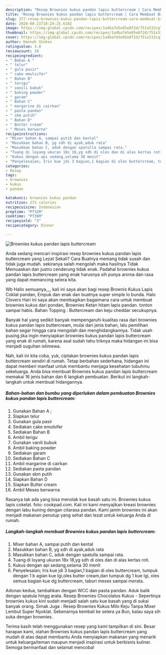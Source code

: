 ```yaml
---
description: "Resep Brownies kukus pandan lapis buttercream | Cara Membuat Brownies kukus pandan lapis buttercream Yang Enak Banget"
title: "Resep Brownies kukus pandan lapis buttercream | Cara Membuat Brownies kukus pandan lapis buttercream Yang Enak Banget"
slug: 377-resep-brownies-kukus-pandan-lapis-buttercream-cara-membuat-brownies-kukus-pandan-lapis-buttercream-yang-enak-banget
date: 2020-08-21T18:24:25.610Z
image: https://img-global.cpcdn.com/recipes/1a4ba7e5e85e8f2d/751x532cq70/brownies-kukus-pandan-lapis-buttercream-foto-resep-utama.jpg
thumbnail: https://img-global.cpcdn.com/recipes/1a4ba7e5e85e8f2d/751x532cq70/brownies-kukus-pandan-lapis-buttercream-foto-resep-utama.jpg
cover: https://img-global.cpcdn.com/recipes/1a4ba7e5e85e8f2d/751x532cq70/brownies-kukus-pandan-lapis-buttercream-foto-resep-utama.jpg
author: Hannah Stokes
ratingvalue: 3.8
reviewcount: 10
recipeingredient:
- " Bahan A "
- " telur"
- " gula pasir"
- " cake emulsifer"
- " Bahan B"
- " terigu"
- " vanili bubuk"
- " baking powder"
- " garam"
- " Bahan C"
- " margarine di cairkan"
- " pasta pandan"
- " skm putih"
- " Bahan D"
- " Butter cream"
- " Meses berwarna"
recipeinstructions:
- "Mixer bahan A, sampai putih dan kental"
- "Masukkan bahan B, yg sdh di ayak,aduk rata"
- "Masukkan bahan C, aduk dengan spatulla sampai rata."
- "Tuang di loyang ukuran 18x 18,yg sdh di oles dan di alas kertas roti."
- "Kukus dengan api sedang,selama 30 menit"
- "Penyelesaian; Iris kue jdi 3 bagian,1 bagian di oles buttercream, tumpuk dengan 1 b agian kue lgi,oles butter cream,dan tumpuk dg 1 kue lgi, oles semua bagian kue dg buttercream, taburi meses sampai merata."
categories:
- Resep
tags:
- brownies
- kukus
- pandan

katakunci: brownies kukus pandan 
nutrition: 273 calories
recipecuisine: Indonesian
preptime: "PT32M"
cooktime: "PT36M"
recipeyield: "3"
recipecategory: Dinner

---
```



![Brownies kukus pandan lapis buttercream](https://img-global.cpcdn.com/recipes/1a4ba7e5e85e8f2d/751x532cq70/brownies-kukus-pandan-lapis-buttercream-foto-resep-utama.jpg)

Anda sedang mencari inspirasi resep brownies kukus pandan lapis buttercream yang Lezat Sekali? Cara Buatnya memang tidak susah dan tidak juga mudah. sekiranya salah mengolah maka hasilnya Tidak Memuaskan dan justru cenderung tidak enak. Padahal brownies kukus pandan lapis buttercream yang enak harusnya sih punya aroma dan rasa yang dapat memancing selera kita.

Wb Hallo semuanya,,,, kali ini saya akan bagi resep Brownis Kukus Lapis Coklat pandan, Empuk dan enak dan buatnya super simple lo bunda. Halo Clovers Hari ini saya akan membagikan bagaimana cara untuk membuat brownies kukus dari pondan, Brownies Ketan hitam lapis pandan. tonton sampai habis. Bahan Topping : Buttercream dan keju cheddar secukupnya.

Banyak hal yang sedikit banyak mempengaruhi kualitas rasa dari brownies kukus pandan lapis buttercream, mulai dari jenis bahan, lalu pemilihan bahan segar hingga cara mengolah dan menghidangkannya. Tidak usah pusing jika ingin menyiapkan brownies kukus pandan lapis buttercream yang enak di rumah, karena asal sudah tahu triknya maka hidangan ini bisa menjadi suguhan istimewa.


Nah, kali ini kita coba, yuk, ciptakan brownies kukus pandan lapis buttercream sendiri di rumah. Tetap berbahan sederhana, hidangan ini dapat memberi manfaat untuk membantu menjaga kesehatan tubuhmu sekeluarga. Anda bisa membuat Brownies kukus pandan lapis buttercream memakai 16 jenis bahan dan 6 langkah pembuatan. Berikut ini langkah-langkah untuk membuat hidangannya.

<!--inarticleads1-->

##### Bahan-bahan dan bumbu yang diperlukan dalam pembuatan Brownies kukus pandan lapis buttercream:

1. Gunakan  Bahan A ;
1. Siapkan  telur
1. Gunakan  gula pasir
1. Sediakan  cake emulsifer
1. Sediakan  Bahan B
1. Ambil  terigu
1. Gunakan  vanili bubuk
1. Ambil  baking powder
1. Sediakan  garam
1. Sediakan  Bahan C
1. Ambil  margarine di cairkan
1. Sediakan  pasta pandan
1. Gunakan  skm putih
1. Siapkan  Bahan D
1. Siapkan  Butter cream
1. Ambil  Meses berwarna


Rasanya tak ada yang bisa menolak kue basah satu ini. Brownies kukus lapis cokelat. foto: cookpad.com. Kali ini kami menyajikan kreasi brownies dengan labu kuning dengan citarasa pandan. Kami jamin brownies ini akan menjadi makanan penutup yang sehat dan lezat untuk keluarga Anda di rumah. 

<!--inarticleads2-->

##### Langkah-langkah membuat Brownies kukus pandan lapis buttercream:

1. Mixer bahan A, sampai putih dan kental
1. Masukkan bahan B, yg sdh di ayak,aduk rata
1. Masukkan bahan C, aduk dengan spatulla sampai rata.
1. Tuang di loyang ukuran 18x 18,yg sdh di oles dan di alas kertas roti.
1. Kukus dengan api sedang,selama 30 menit
1. Penyelesaian; Iris kue jdi 3 bagian,1 bagian di oles buttercream, tumpuk dengan 1 b agian kue lgi,oles butter cream,dan tumpuk dg 1 kue lgi, oles semua bagian kue dg buttercream, taburi meses sampai merata.


Adonan kedua, tambahkan dengan WCC dan pasta pandan. Aduk balik dengan spatula hingg arata. Resep Brownies Chocolatos Kukus - Sepertinya brownies kukus kini sudah menjadi salah satu kue basah yang di sukai banyak orang. Simak Juga : Resep Brownies Kukus Milo Keju Tanpa Mixer Lembut Super Nyoklat. Sebenarnya kembali ke selera ya Bun, kalau saya sih suka dengan brownies. 

Terima kasih telah menggunakan resep yang kami tampilkan di sini. Besar harapan kami, olahan Brownies kukus pandan lapis buttercream yang mudah di atas dapat membantu Anda menyiapkan makanan yang menarik untuk keluarga/teman maupun menjadi inspirasi untuk berbisnis kuliner. Semoga bermanfaat dan selamat mencoba!
